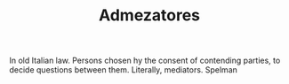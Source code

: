 ---
title: Admezatores
letter: A
permalink: "/definitions/admezatores.html"
body: In old Italian law. Persons chosen hy the consent of contending parties, to
  decide questions between them. Literally, mediators. Spelman
published_at: '2018-07-07'
layout: post
---